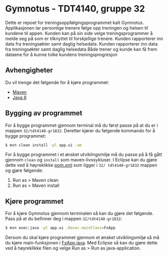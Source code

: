 # Gymnotus - TDT4140, gruppe 32
Dette er repoet for treningsoppfølgingsprogrammet kalt Gymnotus. Applikasjonen lar personlige trenere følge opp treningen og helsen til kundene til appen.
Kunden kan på sin side velge treningsprogrammer å melde seg på som er tilknyttet til forskjellige trenere. Kunden rapporterer inn data fra treningsøkter samt daglig helsedata.
Kunden rapporterer inn data fra treningsøkter samt daglig helsedata
Både trener og kunde kan få frem dataene for å kunne tolke kundens treningsprogresjon


## Avhengigheter
Du vil trenge det følgende for å kjøre programmet:
 - [Maven](https://maven.apache.org/guides/getting-started/maven-in-five-minutes.html)
 - [Java 8](http://www.oracle.com/technetwork/java/javase/downloads/jdk8-downloads-2133151.html)

## Bygging av programmet

For å bygge programmet gjennom terminal må du først passe på at du er i mappen `32/tdt4140-gr1832`. Deretter kjører du følgende kommando for å bygge programmet:
```sh
$ mvn clean install -pl app.ui -am
```

For å bygge programmet i et ønsket utviklingsmiljø må du passe på å få gått gjennom `clean` og `install` som maven-livssykluser.
I Eclipse kan du gjøre dette ved å høyreklikke [pom.xml](https://gitlab.stud.iie.ntnu.no/tdt4140-2018/32/blob/master/tdt4140-gr1832/pom.xml) som ligger i `32/ tdt4140-gr1832` mappen og gjøre følgende:
1. Run as > Maven clean
2. Run as > Maven install

## Kjøre programmet

For å kjøre Gymnotus gjennom terminalen så kan du gjøre det følgende. Pass på at du befinner deg i mappen `32/tdt4140-gr1832`:

```sh
$ mvn exec:java -pl app.ui -Dexec.mainClass=FxApp
```

Dersom du skal kjøre programmet gjennom et ønsket utviklingsmiljø så må du kjøre main-funksjonen i [FxApp.java](https://gitlab.stud.iie.ntnu.no/tdt4140-2018/32/blob/master/tdt4140-gr1832/app.ui/src/main/java/tdt4140/gr1832/app/ui/FxApp.java).
Med Eclipse så kan du gjøre dette ved å høyreklikke filen og velge Run as > Run as java-application.